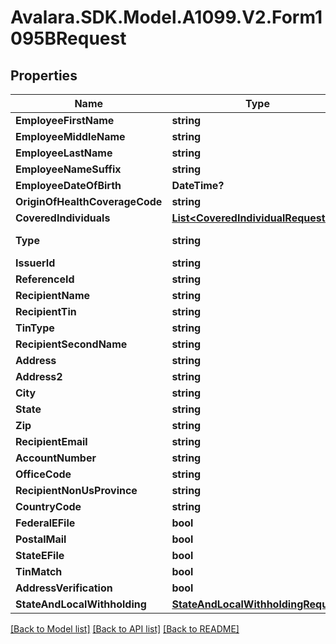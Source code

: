 # Avalara.SDK.Model.A1099.V2.Form1095BRequest

## Properties

Name | Type | Description | Notes
------------ | ------------- | ------------- | -------------
**EmployeeFirstName** | **string** |  | [optional] 
**EmployeeMiddleName** | **string** |  | [optional] 
**EmployeeLastName** | **string** |  | [optional] 
**EmployeeNameSuffix** | **string** |  | [optional] 
**EmployeeDateOfBirth** | **DateTime?** |  | [optional] 
**OriginOfHealthCoverageCode** | **string** |  | [optional] 
**CoveredIndividuals** | [**List&lt;CoveredIndividualRequest&gt;**](CoveredIndividualRequest.md) |  | [optional] 
**Type** | **string** |  | [optional] [readonly] 
**IssuerId** | **string** |  | [optional] 
**ReferenceId** | **string** |  | [optional] 
**RecipientName** | **string** |  | [optional] 
**RecipientTin** | **string** |  | [optional] 
**TinType** | **string** |  | [optional] 
**RecipientSecondName** | **string** |  | [optional] 
**Address** | **string** |  | [optional] 
**Address2** | **string** |  | [optional] 
**City** | **string** |  | [optional] 
**State** | **string** |  | [optional] 
**Zip** | **string** |  | [optional] 
**RecipientEmail** | **string** |  | [optional] 
**AccountNumber** | **string** |  | [optional] 
**OfficeCode** | **string** |  | [optional] 
**RecipientNonUsProvince** | **string** |  | [optional] 
**CountryCode** | **string** |  | [optional] 
**FederalEFile** | **bool** |  | [optional] 
**PostalMail** | **bool** |  | [optional] 
**StateEFile** | **bool** |  | [optional] 
**TinMatch** | **bool** |  | [optional] 
**AddressVerification** | **bool** |  | [optional] 
**StateAndLocalWithholding** | [**StateAndLocalWithholdingRequest**](StateAndLocalWithholdingRequest.md) |  | [optional] 

[[Back to Model list]](../../../README.md#documentation-for-models) [[Back to API list]](../../../README.md#documentation-for-api-endpoints) [[Back to README]](../../../README.md)

